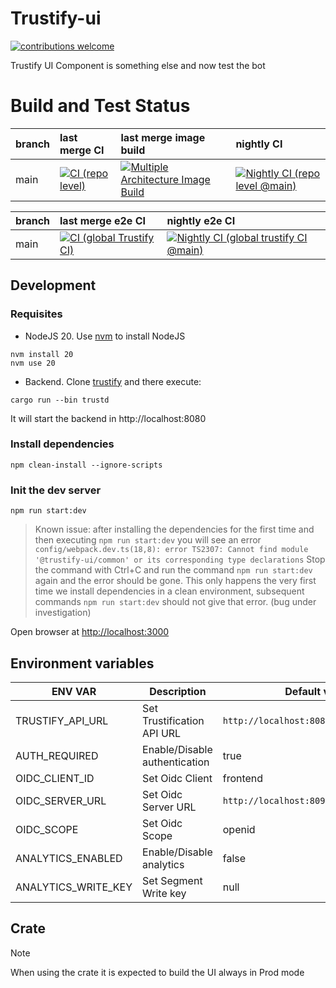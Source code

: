 # Trustify-ui

[![contributions welcome](https://img.shields.io/badge/contributions-welcome-brightgreen.svg?style=flat)](https://github.com/trustification/trustify-ui/pulls)

Trustify UI Component is something else and now test the bot

# Build and Test Status

| branch | last merge CI | last merge image build | nightly CI |
| :----- | :------------ | :--------------------- | :--------- |
| main   | [![CI (repo level)](https://github.com/trustification/trustify-ui/actions/workflows/ci-repo.yaml/badge.svg?branch=main&event=push)](https://github.com/trustification/trustify-ui/actions/workflows/ci-repo.yaml?query=branch%3Amain+event%3Apush)           | [![Multiple Architecture Image Build](https://github.com/trustification/trustify-ui/actions/workflows/image-build.yaml/badge.svg?branch=main&event=push)](https://github.com/trustification/trustify-ui/actions/workflows/image-build.yaml?query=branch%3Amain+event%3Apush)                    | [![Nightly CI (repo level @main)](https://github.com/trustification/trustify-ui/actions/workflows/nightly-ci-repo.yaml/badge.svg?branch=main&event=schedule)](https://github.com/trustification/trustify-ui/actions/workflows/nightly-ci-repo.yaml?query=branch%3Amain+event%3Aschedule)       |

| branch | last merge e2e CI | nightly e2e CI |
| :----- | :---------------- | :------------- |
| main   | [![CI (global Trustify CI)](https://github.com/trustification/trustify-ui/actions/workflows/ci-global.yaml/badge.svg?branch=main&event=push)](https://github.com/trustification/trustify-ui/actions/workflows/ci-global.yaml?query=branch%3Amain+event%3Apush)               | [![Nightly CI (global trustify CI @main)](https://github.com/trustification/trustify-ui/actions/workflows/nightly-ci-global.yaml/badge.svg?branch=main&event=schedule)](https://github.com/trustification/trustify-ui/actions/workflows/nightly-ci-global.yaml?query=branch%3Amain+event%3Aschedule)            |

## Development

### Requisites

- NodeJS 20. Use [nvm](https://github.com/nvm-sh/nvm?tab=readme-ov-file#install--update-script) to install NodeJS

```shell
nvm install 20
nvm use 20
```

- Backend. Clone [trustify](https://github.com/trustification/trustify) and there execute:

```shell
cargo run --bin trustd
```

It will start the backend in http://localhost:8080

### Install dependencies

```shell
npm clean-install --ignore-scripts
```

### Init the dev server

```shell
npm run start:dev
```

> Known issue: after installing the dependencies for the first time and then executing `npm run start:dev` you will see
> an error
> `config/webpack.dev.ts(18,8): error TS2307: Cannot find module '@trustify-ui/common' or its corresponding type declarations`
> Stop the command with Ctrl+C and run the command `npm run start:dev` again and the error should be gone. This only
> happens the very first time we install dependencies in a clean environment, subsequent commands `npm run start:dev`
> should not give that error. (bug under investigation)

Open browser at <http://localhost:3000>

## Environment variables

| ENV VAR             | Description                   | Default value                           |
| ------------------- | ----------------------------- | --------------------------------------- |
| TRUSTIFY_API_URL    | Set Trustification API URL    | `http://localhost:8080`                 |
| AUTH_REQUIRED       | Enable/Disable authentication | true                                    |
| OIDC_CLIENT_ID      | Set Oidc Client               | frontend                                |
| OIDC_SERVER_URL     | Set Oidc Server URL           | `http://localhost:8090/realms/trustify` |
| OIDC_SCOPE          | Set Oidc Scope                | openid                                  |
| ANALYTICS_ENABLED   | Enable/Disable analytics      | false                                   |
| ANALYTICS_WRITE_KEY | Set Segment Write key         | null                                    |

## Crate

> [!NOTE]
> When using the crate it is expected to build the UI always in Prod mode
